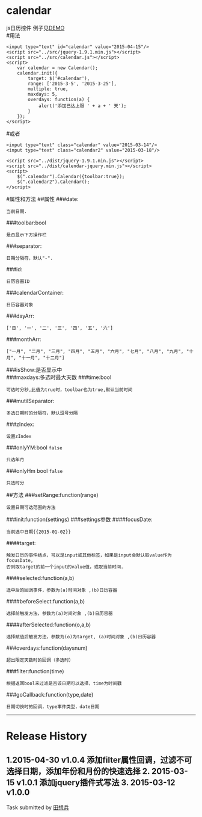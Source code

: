 # calendar
js日历控件
例子见[DEMO](http://www.lovewebgames.com/jsmodule/calendar.html)  
#用法

	<input type="text" id="calendar" value="2015-04-15"/>
	<script src="../src/jquery-1.9.1.min.js"></script>
	<script src="../src/calendar.js"></script>
	<script>
		var calendar = new Calendar();
		calendar.init({
			target: $('#calendar'),
			range: ['2015-3-5', '2015-3-25'],
			multiple: true,
			maxdays: 5,
			overdays: function(a) {
				alert('添加已达上限 ' + a + ' 天');
			}
		});
	</script>
#或者

	<input type="text" class="calendar" value="2015-03-14"/>
	<input type="text" class="calendar2" value="2015-03-18"/>

	<script src="../dist/jquery-1.9.1.min.js"></script>
	<script src="../dist/calendar-jquery.min.js"></script>
	<script>
		$(".calendar").Calendar({toolbar:true});
		$(".calendar2").Calendar();
	</script>
#属性和方法
##属性
###date:

	当前日期.
###toolbar:bool

	是否显示下方操作栏
###separator:

	日期分隔符，默认"-".
###id:

	日历容器ID
###calendarContainer:

	日历容器对象
###dayArr:

	['日', '一', '二', '三', '四', '五', '六']
###monthArr:

	["一月", "二月", "三月", "四月", "五月", "六月", "七月", "八月", "九月", "十月", "十一月", "十二月"]
###isShow:是否显示中		
###maxdays:多选时最大天数
###time:bool  

	可选时分秒,此值为true时，toolbar也为true,默认当前时间
###mutilSeparator:  

	多选日期时的分隔符，默认逗号分隔
###zIndex:

	设置zIndex
###onlyYM:bool  `false`

	只选年月
###onlyHm	bool `false`

	只选时分
##方法
###setRange:function(range)

	设置日期可选范围的方法
###init:function(settings)
###settings参数
####focusDate:

	当前选中日期{{2015-01-02}}
####target:

	触发日历的事件结点，可以是input或其他标签，如果是input会默认取value作为focusDate,
	否则取target的前一个input的value值，或取当前时间.
####selected:function(a,b)

	选中后的回调事件，参数为(a)时间对象 ,(b)日历容器
####beforeSelect:function(a,b)

	选择前触发方法，参数为(a)时间对象 ,(b)日历容器
####afterSelected:function(o,a,b)

	选择赋值后触发方法，参数为(o)为target, (a)时间对象 ,(b)日历容器
###overdays:function(daysnum)

	超出限定天数时的回调（多选时）
###filter:function(time)

	根据返回bool来过滤是否该日期可以选择，time为时间戳
###goCallback:function(type,date)

	日期切换时的回调，type事件类型，date日期
	
***
# Release History
1.2015-04-30   v1.0.4  添加filter属性回调，过滤不可选择日期，添加年份和月份的快速选择
2. 2015-03-15  v1.0.1  添加jquery插件式写法
3. 2015-03-12  v1.0.0  
---
Task submitted by [田想兵](http://www.lovewebgames.com)

